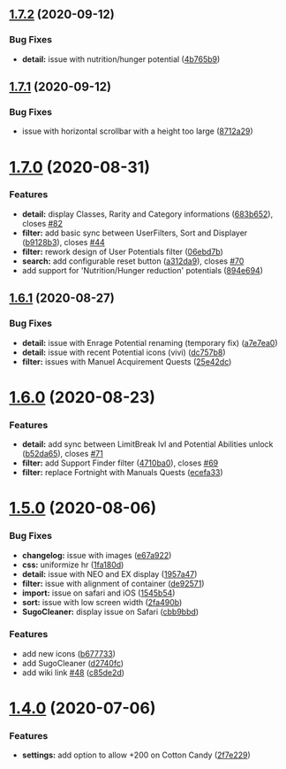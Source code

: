 ## [1.7.2](https://github.com/Nagarian/optc-box-manager/compare/v1.7.1...v1.7.2) (2020-09-12)


### Bug Fixes

* **detail:** issue with nutrition/hunger potential ([4b765b9](https://github.com/Nagarian/optc-box-manager/commit/4b765b9b90b59e6f5e20fa29ed808d1ac6797bdc))



## [1.7.1](https://github.com/Nagarian/optc-box-manager/compare/v1.7.0...v1.7.1) (2020-09-12)


### Bug Fixes

* issue with horizontal scrollbar with a height too large ([8712a29](https://github.com/Nagarian/optc-box-manager/commit/8712a296222af9ba23884276732323040bf73904))



# [1.7.0](https://github.com/Nagarian/optc-box-manager/compare/v1.6.1...v1.7.0) (2020-08-31)


### Features

* **detail:** display Classes, Rarity and Category informations ([683b652](https://github.com/Nagarian/optc-box-manager/commit/683b65268782d2b8dc51297d175c45eeee448337)), closes [#82](https://github.com/Nagarian/optc-box-manager/issues/82)
* **filter:** add basic sync between UserFilters, Sort and Displayer ([b9128b3](https://github.com/Nagarian/optc-box-manager/commit/b9128b3b5f6236e8887d2b9eaf4a054df4eb2e9a)), closes [#44](https://github.com/Nagarian/optc-box-manager/issues/44)
* **filter:** rework design of User Potentials filter ([06ebd7b](https://github.com/Nagarian/optc-box-manager/commit/06ebd7bff82df3d0bfea097e9853e9045cefce95))
* **search:** add configurable reset button ([a312da9](https://github.com/Nagarian/optc-box-manager/commit/a312da928c3b144ac51aa0070ea598701571c363)), closes [#70](https://github.com/Nagarian/optc-box-manager/issues/70)
* add support for 'Nutrition/Hunger reduction' potentials ([894e694](https://github.com/Nagarian/optc-box-manager/commit/894e69422cd0e89956fbbc0102cde724cdd4d79c))



## [1.6.1](https://github.com/Nagarian/optc-box-manager/compare/v1.6.0...v1.6.1) (2020-08-27)


### Bug Fixes

* **detail:** issue with Enrage Potential renaming (temporary fix) ([a7e7ea0](https://github.com/Nagarian/optc-box-manager/commit/a7e7ea0c3d30202601ca5d51b8d5c846ab74f337))
* **detail:** issue with recent Potential icons (vivi) ([dc757b8](https://github.com/Nagarian/optc-box-manager/commit/dc757b81be8783ea3fcb615ee10d90c73e4ba431))
* **filter:** issues with Manuel Acquirement Quests ([25e42dc](https://github.com/Nagarian/optc-box-manager/commit/25e42dcd468bf771d1855c0fc3f49bce4debc76d))



# [1.6.0](https://github.com/Nagarian/optc-box-manager/compare/v1.5.0...v1.6.0) (2020-08-23)


### Features

* **detail:** add sync between LimitBreak lvl and Potential Abilities unlock ([b52da65](https://github.com/Nagarian/optc-box-manager/commit/b52da652e08aa373327b480129bb825e0a2bb6f1)), closes [#71](https://github.com/Nagarian/optc-box-manager/issues/71)
* **filter:** add Support Finder filter ([4710ba0](https://github.com/Nagarian/optc-box-manager/commit/4710ba07072531d257fe79670a365b0ed3e76347)), closes [#69](https://github.com/Nagarian/optc-box-manager/issues/69)
* **filter:** replace Fortnight with Manuals Quests ([ecefa33](https://github.com/Nagarian/optc-box-manager/commit/ecefa3355f7e36fdad680e534728c996af0b0ff4))



# [1.5.0](https://github.com/Nagarian/optc-box-manager/compare/v1.4.0...v1.5.0) (2020-08-06)


### Bug Fixes

* **changelog:** issue with images ([e67a922](https://github.com/Nagarian/optc-box-manager/commit/e67a9229bcb6575a430cdcdaa4a43595552b2fe4))
* **css:** uniformize hr ([1fa180d](https://github.com/Nagarian/optc-box-manager/commit/1fa180de83241985b164274571d749bce49c5bb0))
* **detail:** issue with NEO and EX display ([1957a47](https://github.com/Nagarian/optc-box-manager/commit/1957a4796330ab98615d30d4ce1525a94cca421b))
* **filter:** issue with alignment of container ([de92571](https://github.com/Nagarian/optc-box-manager/commit/de92571db776d63e14af2de6b7d8b647abbaae0c))
* **import:** issue on safari and iOS ([1545b54](https://github.com/Nagarian/optc-box-manager/commit/1545b54f215301607c413f1770af9f3b80d51449))
* **sort:** issue with low screen width ([2fa490b](https://github.com/Nagarian/optc-box-manager/commit/2fa490b21bb2f5f38402c4bff621a37f0cbc4872))
* **SugoCleaner:** display issue on Safari ([cbb9bbd](https://github.com/Nagarian/optc-box-manager/commit/cbb9bbda3ea8f24f468b4e99c37e5ded79812e03))


### Features

* add new icons ([b677733](https://github.com/Nagarian/optc-box-manager/commit/b677733dbe1c7bdb550b8f239bf8fb5acd406f87))
* add SugoCleaner ([d2740fc](https://github.com/Nagarian/optc-box-manager/commit/d2740fc1364eae27a8d816c038960595f0d853ea))
* add wiki link [#48](https://github.com/Nagarian/optc-box-manager/issues/48) ([c85de2d](https://github.com/Nagarian/optc-box-manager/commit/c85de2d755d61ee51dfa67e985f4db205816a708))



# [1.4.0](https://github.com/Nagarian/optc-box-manager/compare/v1.3.0...v1.4.0) (2020-07-06)


### Features

* **settings:** add option to allow +200 on Cotton Candy ([2f7e229](https://github.com/Nagarian/optc-box-manager/commit/2f7e229861c944f5931436e2aa3bffa042682e63))



